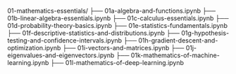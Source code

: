 01-mathematics-essentials/
├── 01a-algebra-and-functions.ipynb
├── 01b-linear-algebra-essentials.ipynb
├── 01c-calculus-essentials.ipynb
├── 01d-probability-theory-basics.ipynb
├── 01e-statistics-fundamentals.ipynb
├── 01f-descriptive-statistics-and-distributions.ipynb
├── 01g-hypothesis-testing-and-confidence-intervals.ipynb
├── 01h-gradient-descent-and-optimization.ipynb
├── 01i-vectors-and-matrices.ipynb
├── 01j-eigenvalues-and-eigenvectors.ipynb
├── 01k-mathematics-of-machine-learning.ipynb
├── 01l-mathematics-of-deep-learning.ipynb
